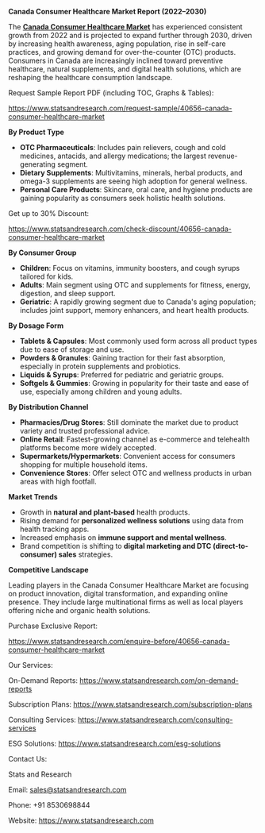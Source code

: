 ﻿**Canada Consumer Healthcare Market Report (2022–2030)**

The [**Canada Consumer Healthcare Market**](https://www.statsandresearch.com/report/40656-canada-consumer-healthcare-market) has experienced consistent growth from 2022 and is projected to expand further through 2030, driven by increasing health awareness, aging population, rise in self-care practices, and growing demand for over-the-counter (OTC) products. Consumers in Canada are increasingly inclined toward preventive healthcare, natural supplements, and digital health solutions, which are reshaping the healthcare consumption landscape.

Request Sample Report PDF (including TOC, Graphs & Tables):

<https://www.statsandresearch.com/request-sample/40656-canada-consumer-healthcare-market>

**By Product Type**

- **OTC Pharmaceuticals**: Includes pain relievers, cough and cold medicines, antacids, and allergy medications; the largest revenue-generating segment.
- **Dietary Supplements**: Multivitamins, minerals, herbal products, and omega-3 supplements are seeing high adoption for general wellness.
- **Personal Care Products**: Skincare, oral care, and hygiene products are gaining popularity as consumers seek holistic health solutions.

Get up to 30% Discount:

<https://www.statsandresearch.com/check-discount/40656-canada-consumer-healthcare-market>

**By Consumer Group**

- **Children**: Focus on vitamins, immunity boosters, and cough syrups tailored for kids.
- **Adults**: Main segment using OTC and supplements for fitness, energy, digestion, and sleep support.
- **Geriatric**: A rapidly growing segment due to Canada's aging population; includes joint support, memory enhancers, and heart health products.

**By Dosage Form**

- **Tablets & Capsules**: Most commonly used form across all product types due to ease of storage and use.
- **Powders & Granules**: Gaining traction for their fast absorption, especially in protein supplements and probiotics.
- **Liquids & Syrups**: Preferred for pediatric and geriatric groups.
- **Softgels & Gummies**: Growing in popularity for their taste and ease of use, especially among children and young adults.

**By Distribution Channel**

- **Pharmacies/Drug Stores**: Still dominate the market due to product variety and trusted professional advice.
- **Online Retail**: Fastest-growing channel as e-commerce and telehealth platforms become more widely accepted.
- **Supermarkets/Hypermarkets**: Convenient access for consumers shopping for multiple household items.
- **Convenience Stores**: Offer select OTC and wellness products in urban areas with high footfall.

**Market Trends**

- Growth in **natural and plant-based** health products.
- Rising demand for **personalized wellness solutions** using data from health tracking apps.
- Increased emphasis on **immune support and mental wellness**.
- Brand competition is shifting to **digital marketing and DTC (direct-to-consumer) sales** strategies.

**Competitive Landscape**

Leading players in the Canada Consumer Healthcare Market are focusing on product innovation, digital transformation, and expanding online presence. They include large multinational firms as well as local players offering niche and organic health solutions.

Purchase Exclusive Report:

<https://www.statsandresearch.com/enquire-before/40656-canada-consumer-healthcare-market>



Our Services:

On-Demand Reports: <https://www.statsandresearch.com/on-demand-reports>

Subscription Plans: <https://www.statsandresearch.com/subscription-plans>

Consulting Services: <https://www.statsandresearch.com/consulting-services>

ESG Solutions: <https://www.statsandresearch.com/esg-solutions>


Contact Us:

Stats and Research

Email: <sales@statsandresearch.com>

Phone: +91 8530698844

Website: <https://www.statsandresearch.com>

